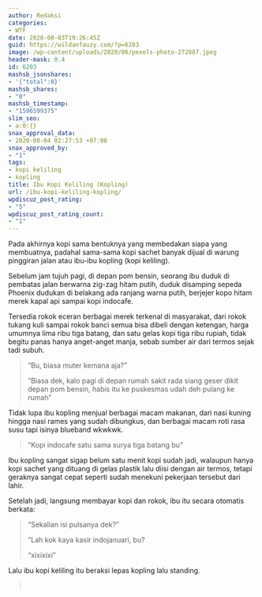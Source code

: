 ```yaml
---
author: Redaksi
categories:
- WTF
date: 2020-08-03T19:26:45Z
guid: https://wildanfauzy.com/?p=6203
image: /wp-content/uploads/2020/06/pexels-photo-272887.jpeg
header-mask: 0.4
id: 6203
mashsb_jsonshares:
- '{"total":0}'
mashsb_shares:
- "0"
mashsb_timestamp:
- "1596599375"
slim_seo:
- a:0:{}
snax_approval_data:
- 2020-08-04 02:27:53 +07:00
snax_approved_by:
- "1"
tags:
- kopi keliling
- kopling
title: Ibu Kopi Keliling (Kopling)
url: /ibu-kopi-keliling-kopling/
wpdiscuz_post_rating:
- "5"
wpdiscuz_post_rating_count:
- "1"
---
```


Pada akhirnya kopi sama bentuknya yang membedakan siapa yang membuatnya, padahal sama-sama kopi sachet banyak dijual di warung pinggiran jalan atau ibu-ibu kopling (kopi keliling).&nbsp;

Sebelum jam tujuh pagi, di depan pom bensin, seorang ibu duduk di pembatas jalan berwarna zig-zag hitam putih, duduk disamping sepeda Phoenix dudukan di belakang ada ranjang warna putih, berjejer kopo hitam merek kapal api sampai kopi indocafe.&nbsp;

Tersedia rokok eceran berbagai merek terkenal di masyarakat, dari rokok tukang kuli sampai rokok banci semua bisa dibeli dengan ketengan, harga umumnya lima ribu tiga batang, dan satu gelas kopi tiga ribu rupiah, tidak begitu panas hanya anget-anget manja, sebab sumber air dari termos sejak tadi subuh.&nbsp;

> &#8220;Bu, biasa muter kemana aja?&#8221;&nbsp;
> 
> &#8220;Biasa dek, kalo pagi di depan rumah sakit rada siang geser dikit depan pom bensin, habis itu ke puskesmas udah deh pulang ke rumah&#8221;

Tidak lupa ibu kopling menjual berbagai macam makanan, dari nasi kuning hingga nasi rames yang sudah dibungkus, dan berbagai macam roti rasa susu tapi isinya blueband wkwkwk.&nbsp;

> &#8220;Kopi indocafe satu sama surya tiga batang bu&#8221;&nbsp;

Ibu kopling sangat sigap belum satu menit kopi sudah jadi, walaupun hanya kopi sachet yang dituang di gelas plastik lalu diisi dengan air termos, tetapi geraknya sangat cepat seperti sudah menekuni pekerjaan tersebut dari lahir.&nbsp;

Setelah jadi, langsung membayar kopi dan rokok, ibu itu secara otomatis berkata:

> &#8220;Sekalian isi pulsanya dek?&#8221;&nbsp;
> 
> &#8220;Lah kok kaya kasir indojanuari, bu?&nbsp;
> 
> &#8220;xixixixi&#8221;

Lalu ibu kopi keliling itu beraksi lepas kopling lalu standing.&nbsp;

> &nbsp;